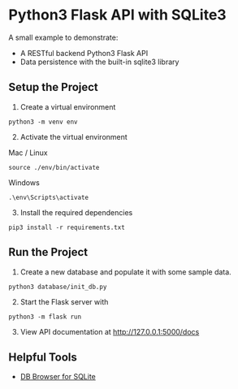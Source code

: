 # Python3 Flask API with SQLite3

A small example to demonstrate:
- A RESTful backend Python3 Flask API
- Data persistence with the built-in sqlite3 library

## Setup the Project
1. Create a virtual environment
```
python3 -m venv env
```

2. Activate the virtual environment

Mac / Linux
```
source ./env/bin/activate
```
Windows
```
.\env\Scripts\activate
```

3. Install the required dependencies
```
pip3 install -r requirements.txt
```

## Run the Project
1. Create a new database and populate it with some sample data.
```
python3 database/init_db.py
```

2. Start the Flask server with
```
python3 -m flask run
```

3. View API documentation at http://127.0.0.1:5000/docs

## Helpful Tools
- [DB Browser for SQLite](https://sqlitebrowser.org/)

